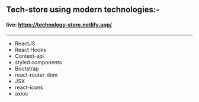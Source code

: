 ## Tech-store using modern technologies:-
#### live: https://technology-store.netlify.app/

---

- ReactJS
- React Hooks
- Context-api
- styled components
- Bootstrap
- react-router-dom
- JSX
- react-icons
- axios
